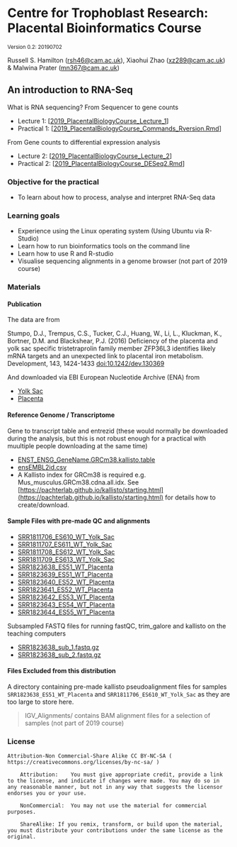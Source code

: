 # Centre for Trophoblast Research: Placental Bioinformatics Course

<sup>Version 0.2: 20190702</sup>

Russell S. Hamilton (rsh46@cam.ac.uk), Xiaohui Zhao (xz289@cam.ac.uk) & Malwina Prater (mn367@cam.ac.uk)


## An introduction to RNA-Seq ##

What is RNA sequencing? From Sequencer to gene counts
 - Lecture 1: [[2019_PlacentalBiologyCourse_Lecture_1](2019_PlacentalBiologyCourse_Lecture_1.pptx)]
 - Practical 1: [[2019_PlacentalBiologyCourse_Commands_Rversion.Rmd](2019_PlacentalBiologyCourse_Commands_Rversion.Rmd)]

From Gene counts to differential expression analysis
 - Lecture 2: [[2019_PlacentalBiologyCourse_Lecture_2](2019_PlacentalBiologyCourse_Lecture_2.pptx)]
 - Practical 2: [[2019_PlacentalBiologyCourse_DESeq2.Rmd](2019_PlacentalBiologyCourse_DESeq2.Rmd)]

### Objective for the practical ###

- To learn about how to process, analyse and interpret RNA-Seq data

### Learning goals ###

- Experience using the Linux operating system (Using Ubuntu via R-Studio)
- Learn how to run bioinformatics tools on the command line
-	Learn how to use R and R-studio
-	Visualise sequencing alignments in a genome browser (not part of 2019 course)


### Materials ###

#### Publication ####

The data are from

Stumpo, D.J., Trempus, C.S., Tucker, C.J., Huang, W., Li, L., Kluckman, K., Bortner, D.M. and Blackshear, P.J. (2016) Deficiency of the placenta and yolk sac specific tristetraprolin family member ZFP36L3 identifies likely mRNA targets and an unexpected link to placental iron metabolism. Development, 143, 1424-1433 [doi:10.1242/dev.130369](https://dx.doi.org/10.1242/dev.130369)

And downloaded via EBI European Nucleotide Archive (ENA) from

- [Yolk Sac](https://www.ebi.ac.uk/ena/data/view/PRJNA275943)
- [Placenta](https://www.ebi.ac.uk/ena/data/view/PRJNA275944)

#### Reference Genome / Transcriptome ####

Gene to transcript table and entrezid (these would normally be downloaded during the analysis, but this is not robust enough for a practical with muultiple people downloading at the same time)
- [ENST_ENSG_GeneName.GRCm38.kallisto.table](ENST_ENSG_GeneName.GRCm38.kallisto.table)
- [ensEMBL2id.csv](ensEMBL2id.csv)
- A Kallisto index for GRCm38 is required e.g. Mus_musculus.GRCm38.cdna.all.idx. See [https://pachterlab.github.io/kallisto/starting.html](https://pachterlab.github.io/kallisto/starting.html) for details how to create/download.

#### Sample Files with pre-made QC and alignments ####
- [SRR1811706_ES610_WT_Yolk_Sac](SRR1811706_ES610_WT_Yolk_Sac)
- [SRR1811707_ES611_WT_Yolk_Sac](SRR1811707_ES611_WT_Yolk_Sac)
- [SRR1811708_ES612_WT_Yolk_Sac](SRR1811708_ES612_WT_Yolk_Sac)
- [SRR1811709_ES613_WT_Yolk_Sac](SRR1811709_ES613_WT_Yolk_Sac)
- [SRR1823638_ES51_WT_Placenta](SRR1823638_ES51_WT_Placenta)
- [SRR1823639_ES51_WT_Placenta](SRR1823639_ES51_WT_Placenta)
- [SRR1823640_ES52_WT_Placenta](SRR1823640_ES52_WT_Placenta)
- [SRR1823641_ES52_WT_Placenta](SRR1823641_ES52_WT_Placenta)
- [SRR1823642_ES53_WT_Placenta](SRR1823642_ES53_WT_Placenta)
- [SRR1823643_ES54_WT_Placenta](SRR1823643_ES54_WT_Placenta)
- [SRR1823644_ES55_WT_Placenta](SRR1823644_ES55_WT_Placenta)

Subsampled FASTQ files for running fastQC, trim_galore and kallisto on the teaching computers
- [SRR1823638_sub_1.fastq.gz](SRR1823638_sub_1.fastq.gz)
- [SRR1823638_sub_2.fastq.gz](SRR1823638_sub_2.fastq.gz)

#### Files Excluded from this distribution ####

A directory containing pre-made kallisto pseudoalignment files for samples `SRR1823638_ES51_WT_Placenta` and `SRR1811706_ES610_WT_Yolk_Sac` as they are too large to store here.

>IGV_Alignments/ contains BAM alignment files for a selection of samples (not part of 2019 course)

### License ### 	

    Attribution-Non Commercial-Share Alike CC BY-NC-SA ( https://creativecommons.org/licenses/by-nc-sa/ )

		Attribution:	You must give appropriate credit, provide a link to the license, and indicate if changes were made. You may do so in any reasonable manner, but not in any way that suggests the licensor endorses you or your use.

		NonCommercial:	You may not use the material for commercial purposes.

		ShareAlike:	If you remix, transform, or build upon the material, you must distribute your contributions under the same license as the original.
